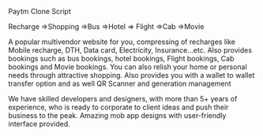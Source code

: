 Paytm Clone Script

Recharge =>Shopping =>Bus =>Hotel => Flight =>Cab =>Movie

A popular multivendor website for you, compressing of recharges like Mobile recharge, DTH, Data card, Electricity, Insurance…etc. 
Also provides bookings such as bus bookings, hotel bookings, Flight bookings, Cab bookings and Movie bookings. You can also relish 
your home or personal needs through attractive shopping. Also provides you with a wallet to wallet transfer option and as well QR 
Scanner and generation management

We have skilled developers and designers, with more than 5+ years of experience, who is ready to corporate to client ideas and push
their business to the peak. Amazing mob app designs with user-friendly interface provided.

